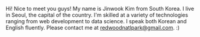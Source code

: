 Hi! Nice to meet you guys! My name is Jinwook Kim from South Korea. I live in Seoul, the capital of the country. I'm skilled at a variety of technologies ranging from web development to data science. I speak both Korean and English fluently. Please contact me at redwoodnatlpark@gmail.com. :)
